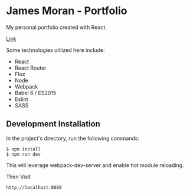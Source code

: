 # James Moran - Portfolio

My personal portfolio created with React.

[Link](http://www.google.com)

Some technologies utilized here include:
* React
* React Router
* Flux
* Node
* Webpack
* Babel 6 / ES2015
* Eslint
* SASS


## Development Installation

In the project's directory, run the following commands:

```
$ npm install
$ npm run dev
```

This will leverage webpack-dev-server and enable hot module reloading.

Then  Visit

```
http://localhost:8080
```
